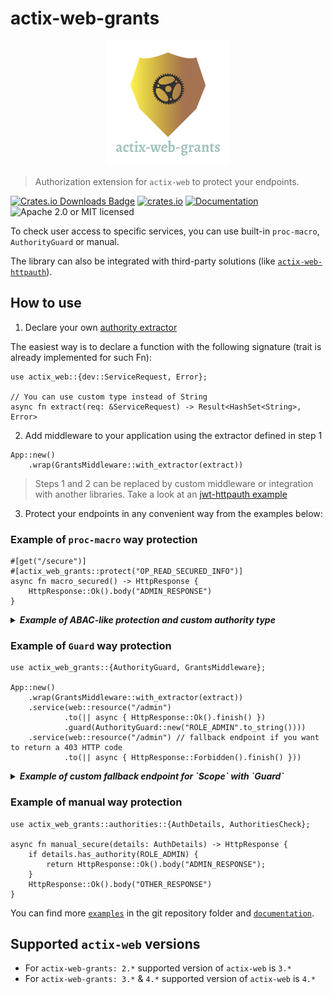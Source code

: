 # actix-web-grants

<p align="center">
    <img alt="actix-web-grants" src="https://github.com/DDtKey/protect-endpoints/raw/main/actix-web-grants/logo.png">
</p>

> Authorization extension for `actix-web` to protect your endpoints.

[![Crates.io Downloads Badge](https://img.shields.io/crates/d/actix-web-grants)](https://crates.io/crates/actix-web-grants)
[![crates.io](https://img.shields.io/crates/v/actix-web-grants)](https://crates.io/crates/actix-web-grants)
[![Documentation](https://docs.rs/actix-web-grants/badge.svg)](https://docs.rs/actix-web-grants)
![Apache 2.0 or MIT licensed](https://img.shields.io/crates/l/actix-web-grants)

To check user access to specific services, you can use built-in `proc-macro`, `AuthorityGuard` or manual.

The library can also be integrated with third-party solutions (like [`actix-web-httpauth`]).


## How to use


1. Declare your own [authority extractor](src/authorities/extractors.rs)
   
The easiest way is to declare a function with the following signature (trait is already implemented for such Fn):
```rust,ignore
use actix_web::{dev::ServiceRequest, Error};

// You can use custom type instead of String
async fn extract(req: &ServiceRequest) -> Result<HashSet<String>, Error>
```

2. Add middleware to your application using the extractor defined in step 1
   
```rust,ignore
App::new()
    .wrap(GrantsMiddleware::with_extractor(extract))
```

> Steps 1 and 2 can be replaced by custom middleware or integration with another libraries. Take a look at an [jwt-httpauth example](examples/jwt-httpauth/main.rs)

3. Protect your endpoints in any convenient way from the examples below:

### Example of `proc-macro` way protection
```rust,ignore
#[get("/secure")]
#[actix_web_grants::protect("OP_READ_SECURED_INFO")]
async fn macro_secured() -> HttpResponse {
    HttpResponse::Ok().body("ADMIN_RESPONSE")
}
```

<details>

<summary> <b><i> Example of ABAC-like protection and custom authority type </i></b></summary>
<br/>


Here is an example using the `ty` and `expr` attributes. But these are independent features.

`expr` allows you to include some checks in the macro based on function params, it can be combined with authorities by using `all`/`any`.

`ty` allows you to use a custom type for th authorities (then the middleware needs to be configured). 
Take a look at an [enum-role example](examples/enum-role/main.rs)

```rust,ignore
use enums::Role::{self, ADMIN};
use dto::User;

#[get("/info/{user_id}")]
#[actix_web_grants::protect("ADMIN", expr = "user_id.into_inner() == user.id", ty = "Role")]
async fn macro_secured(user_id: web::Path<i32>, user: web::Data<User>) -> HttpResponse {
    HttpResponse::Ok().body("some secured response")
}

#[post("/info/{user_id}")]
#[actix_web_grants::protect(any("ADMIN", expr = "user.is_super_user()"), ty = "Role")]
async fn admin_or_super_user(user_id: web::Path<i32>, user: web::Data<User>) -> HttpResponse {
    HttpResponse::Ok().body("some secured response")
}
```

</details>  


### Example of `Guard` way protection 
```rust,ignore
use actix_web_grants::{AuthorityGuard, GrantsMiddleware};

App::new()
    .wrap(GrantsMiddleware::with_extractor(extract))
    .service(web::resource("/admin")
            .to(|| async { HttpResponse::Ok().finish() })
            .guard(AuthorityGuard::new("ROLE_ADMIN".to_string())))
    .service(web::resource("/admin") // fallback endpoint if you want to return a 403 HTTP code 
            .to(|| async { HttpResponse::Forbidden().finish() }))
```

<details>

<summary> <b><i> Example of custom fallback endpoint for `Scope` with `Guard` </i></b></summary>
<br/>


Since `Guard` is intended only for routing, if the user doesn't have authorities, it returns a `404` HTTP code. But you can override the behavior like this:

```rust,ignore
use actix_web_grants::{AuthorityGuard, GrantsMiddleware};
use actix_web::http::header;

App::new()
    .wrap(GrantsMiddleware::with_extractor(extract))
    .service(web::scope("/admin")
        .guard(AuthorityGuard::new("ROLE_ADMIN_ACCESS".to_string()))
        .service(web::resource("/users")
            .to(|| async { HttpResponse::Ok().finish() }))
    ).service(
        web::resource("/admin{regex:$|/.*?}").to(|| async { 
            HttpResponse::TemporaryRedirect().append_header((header::LOCATION, "/login")).finish()
        }))
```
When `Guard` lets you in the `Scope` (meaning you have `"ROLE_ADMIN_ACCESS"`), the redirect will be unreachable for you. Even if you will request `/admin/some_undefined_page`.

Note: `regex` is a `Path` variable containing passed link.

</details>    

### Example of manual way protection
```rust,ignore
use actix_web_grants::authorities::{AuthDetails, AuthoritiesCheck};

async fn manual_secure(details: AuthDetails) -> HttpResponse {
    if details.has_authority(ROLE_ADMIN) {
        return HttpResponse::Ok().body("ADMIN_RESPONSE");
    }
    HttpResponse::Ok().body("OTHER_RESPONSE")
}
```

You can find more [`examples`] in the git repository folder and [`documentation`].

## Supported `actix-web` versions
* For `actix-web-grants: 2.*` supported version of `actix-web` is `3.*`
* For `actix-web-grants: 3.*` & `4.*` supported version of `actix-web` is `4.*`

[`actix-web-httpauth`]: https://github.com/DDtKey/protect-endpoints/blob/main/actix-web-grants/examples/jwt-httpauth
[`examples`]: https://github.com/DDtKey/protect-endpoints/tree/main/actix-web-grants/examples
[`documentation`]: https://docs.rs/actix-web-grants
